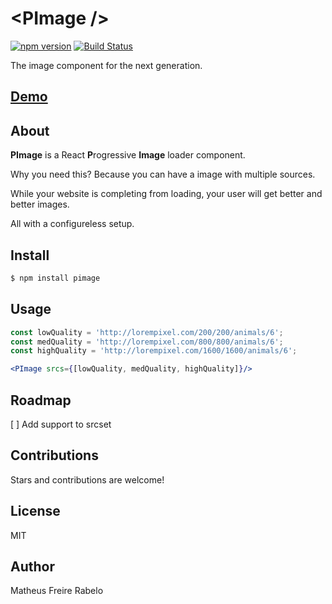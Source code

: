 # &lt;PImage /&gt;
[![npm version](https://badge.fury.io/js/pimage.svg)](https://badge.fury.io/js/pimage)
[![Build Status](https://travis-ci.org/matheusrabelo/PImage.svg?branch=master)](https://travis-ci.org/matheusrabelo/PImage)

The image component for the next generation.

## [Demo](https://matheusrabelo.github.io/PImage/stories)

## About
**PImage** is a React **P**rogressive **Image** loader component. 

Why you need this? Because you can have a image with multiple sources.

While your website is completing from loading, your user will get better and better images.

All with a configureless setup.

## Install
```bash
$ npm install pimage
```

## Usage
```jsx
const lowQuality = 'http://lorempixel.com/200/200/animals/6';
const medQuality = 'http://lorempixel.com/800/800/animals/6';
const highQuality = 'http://lorempixel.com/1600/1600/animals/6';

<PImage srcs={[lowQuality, medQuality, highQuality]}/>
```

## Roadmap
[ ] Add support to srcset

## Contributions
Stars and contributions are welcome!

## License
MIT

## Author
Matheus Freire Rabelo
